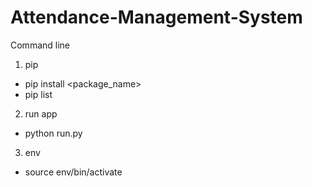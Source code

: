 # Attendance-Management-System

Command line
1. pip
- pip install <package_name>
- pip list

2. run app
- python run.py

3. env
- source env/bin/activate
